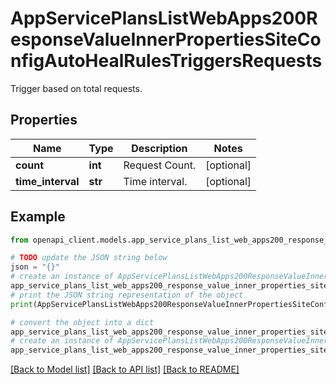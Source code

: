 # AppServicePlansListWebApps200ResponseValueInnerPropertiesSiteConfigAutoHealRulesTriggersRequests

Trigger based on total requests.

## Properties

Name | Type | Description | Notes
------------ | ------------- | ------------- | -------------
**count** | **int** | Request Count. | [optional] 
**time_interval** | **str** | Time interval. | [optional] 

## Example

```python
from openapi_client.models.app_service_plans_list_web_apps200_response_value_inner_properties_site_config_auto_heal_rules_triggers_requests import AppServicePlansListWebApps200ResponseValueInnerPropertiesSiteConfigAutoHealRulesTriggersRequests

# TODO update the JSON string below
json = "{}"
# create an instance of AppServicePlansListWebApps200ResponseValueInnerPropertiesSiteConfigAutoHealRulesTriggersRequests from a JSON string
app_service_plans_list_web_apps200_response_value_inner_properties_site_config_auto_heal_rules_triggers_requests_instance = AppServicePlansListWebApps200ResponseValueInnerPropertiesSiteConfigAutoHealRulesTriggersRequests.from_json(json)
# print the JSON string representation of the object
print(AppServicePlansListWebApps200ResponseValueInnerPropertiesSiteConfigAutoHealRulesTriggersRequests.to_json())

# convert the object into a dict
app_service_plans_list_web_apps200_response_value_inner_properties_site_config_auto_heal_rules_triggers_requests_dict = app_service_plans_list_web_apps200_response_value_inner_properties_site_config_auto_heal_rules_triggers_requests_instance.to_dict()
# create an instance of AppServicePlansListWebApps200ResponseValueInnerPropertiesSiteConfigAutoHealRulesTriggersRequests from a dict
app_service_plans_list_web_apps200_response_value_inner_properties_site_config_auto_heal_rules_triggers_requests_from_dict = AppServicePlansListWebApps200ResponseValueInnerPropertiesSiteConfigAutoHealRulesTriggersRequests.from_dict(app_service_plans_list_web_apps200_response_value_inner_properties_site_config_auto_heal_rules_triggers_requests_dict)
```
[[Back to Model list]](../README.md#documentation-for-models) [[Back to API list]](../README.md#documentation-for-api-endpoints) [[Back to README]](../README.md)


